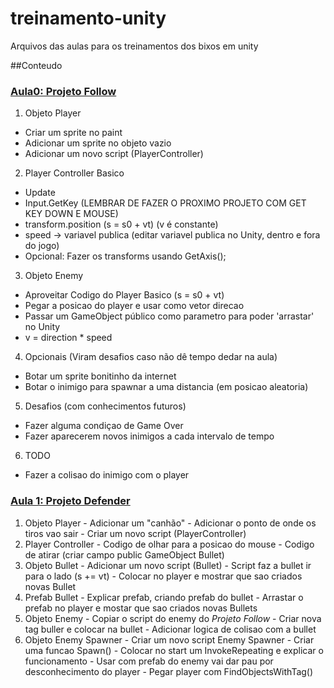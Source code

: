 # treinamento-unity
Arquivos das aulas para os treinamentos dos bixos em unity

##Conteudo

### [Aula0: Projeto Follow](./Follow)
1. Objeto Player
  - Criar um sprite no paint
  - Adicionar um sprite no objeto vazio
  - Adicionar um novo script (PlayerController)
2. Player Controller Basico
  - Update
  - Input.GetKey    (LEMBRAR DE FAZER O PROXIMO PROJETO COM GET KEY DOWN E MOUSE)
  - transform.position (s = s0 + vt) (v é constante)
  - speed -> variavel publica (editar variavel publica no Unity, dentro e fora do jogo)
  - Opcional: Fazer os transforms usando GetAxis();
 3. Objeto Enemy
  - Aproveitar Codigo do Player Basico (s = s0 + vt)
  - Pegar a posicao do player e usar como vetor direcao
  - Passar um GameObject público como parametro para poder 'arrastar' no Unity
  - v = direction * speed
 4. Opcionais (Viram desafios caso não dê tempo dedar na aula)
  - Botar um sprite bonitinho da internet
  - Botar o inimigo para spawnar a uma distancia (em posicao aleatoria)
 5. Desafios (com conhecimentos futuros)
  - Fazer alguma condiçao de Game Over
  - Fazer aparecerem novos inimigos a cada intervalo de tempo
 6. TODO
  - Fazer a colisao do inimigo com o player

### [Aula 1: Projeto Defender](./Defender)
  1. Objeto Player
    - Adicionar um "canhão"
    - Adicionar o ponto de onde os tiros vao sair
    - Criar um novo script (PlayerController)
  2. Player Controller
    - Codigo de olhar para a posicao do mouse
    - Codigo de atirar (criar campo public GameObject Bullet)
  3. Objeto Bullet
    - Adicionar um novo script (Bullet)
    - Script faz a bullet ir para o lado (s += vt)
    - Colocar no player e mostrar que sao criados novas Bullet
  4. Prefab Bullet
    - Explicar prefab, criando prefab do bullet
    - Arrastar o prefab no player e mostar que sao criados novas Bullets
  5. Objeto Enemy
    - Copiar o script do enemy do _Projeto Follow_
    - Criar nova tag buller e colocar na bullet
    - Adicionar logica de colisao com a bullet
  6. Objeto Enemy Spawner
    - Criar um novo script Enemy Spawner
    - Criar uma funcao Spawn()
    - Colocar no start um InvokeRepeating e explicar o funcionamento
    - Usar com prefab do enemy vai dar pau por desconhecimento do player
    - Pegar player com FindObjectsWithTag()
    
  

    
    
